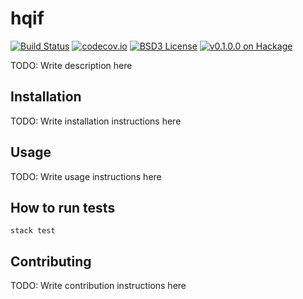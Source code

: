 # hqif
[![Build Status](https://travis-ci.org/jonathankochems/hqif.svg)](https://travis-ci.org/jonathankochems/hqif) [![codecov.io](http://codecov.io/github/jonathankochems/hqif/coverage.svg?branch=develop)](http://codecov.io/github/jonathankochems/hqif?branch=develop) [![BSD3 License](http://img.shields.io/badge/license-BSD3-brightgreen.svg)](https://tldrlegal.com/license/bsd-3-clause-license-%28revised%29) [![v0.1.0.0 on Hackage](http://img.shields.io/badge/hackage-0.1.0.0-brightgreen.svg)](http://hackage.haskell.org/package/hqif-0.1.0.0)

TODO: Write description here

## Installation

TODO: Write installation instructions here

## Usage

TODO: Write usage instructions here

## How to run tests

```
stack test
```

## Contributing

TODO: Write contribution instructions here